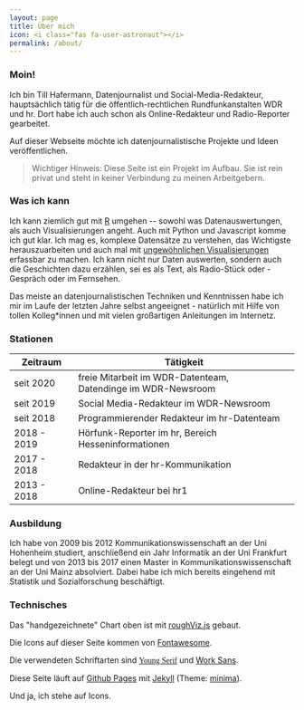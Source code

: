 ```yaml
---
layout: page
title: Über mich
icon: <i class="fas fa-user-astronaut"></i>
permalink: /about/
---
```


### <i class="fas fa-hand-sparkles"></i> Moin!
Ich bin Till Hafermann, Datenjournalist und Social-Media-Redakteur, hauptsächlich
tätig für die öffentlich-rechtlichen Rundfunkanstalten WDR und hr. Dort habe ich
auch schon als Online-Redakteur und Radio-Reporter gearbeitet.

Auf dieser Webseite möchte ich datenjournalistische Projekte und Ideen
veröffentlichen.

><i class="fas fa-exclamation-triangle"></i> Wichtiger Hinweis: Diese Seite ist ein Projekt im Aufbau.
Sie ist rein privat und steht in keiner Verbindung zu meinen Arbeitgebern.

### <i class="fas fa-laptop-code"></i> Was ich kann

Ich kann ziemlich gut mit [R](https://www.r-project.org/) umgehen -- sowohl was
Datenauswertungen, als auch Visualisierungen angeht. Auch mit Python und
Javascript komme ich gut klar. Ich mag es, komplexe Datensätze zu verstehen,
das Wichtigste herauszuarbeiten und auch mal mit
[ungewöhnlichen Visualisierungen](https://www.hessenschau.de/politik/wahlen/landtagswahl-2018/das-grosse-hrwahl-quartett,ltw18-wahlkreisquartett-104.html)
erfassbar zu machen. Ich kann nicht nur Daten auswerten, sondern
auch die Geschichten dazu erzählen, sei es als Text, als Radio-Stück oder
-Gespräch oder im Fernsehen.

<div id="skills" style="min-width: 100%;"></div>
<script src="https://unpkg.com/rough-viz@1.0.6"></script>
<script>
  new roughViz.Bar(
    {
      element: '#skills',
      title: "Tills Skills",
      titleFontSize: '1.5rem',
      legend: false,
      margin: {top: 50, bottom: 150, left: 50, right: 50},
      data: {
        labels: ['R', 'Data-Viz', 'Python', 'Javascript',
        'Web/HTML/CMS','Bildbearbeitung','Videobearbeitung', 'Audio-Schnitt'],
        values: [10, 10, 7, 5, 7, 7, 5, 6]
      },
      width: document.getElementById("skills").offsetWidth,
      color: '#606060',
      stroke: '#606060',
      strokeWidth: 3,
      fillStyle: 'zigzag',
      axisFontSize: '1.5rem',
      tooltipFontSize: '0px',
      highlight: '#868686',
      roughness: 2,
    }
  );
</script>
Das meiste an datenjournalistischen Techniken und Kenntnissen habe ich mir
im Laufe der letzten Jahre selbst angeeignet - natürlich mit
Hilfe von tollen Kolleg*innen und mit vielen großartigen Anleitungen im Internetz.


### <i class="fas fa-briefcase"></i> Stationen

Zeitraum  | Tätigkeit  
--|--
seit 2020  |  freie Mitarbeit im WDR-Datenteam, <br>Datendinge im WDR-Newsroom  
seit 2019    |  Social Media-Redakteur im WDR-Newsroom
seit 2018    |  Programmierender Redakteur im hr-Datenteam
2018 - 2019  |  Hörfunk-Reporter im hr, Bereich Hesseninformationen
2017 - 2018  |  Redakteur in der hr-Kommunikation
2013 - 2018  |  Online-Redakteur bei hr1

### <i class="fas fa-graduation-cap"></i> Ausbildung

Ich habe von 2009 bis 2012 Kommunikationswissenschaft an der Uni Hohenheim
studiert, anschließend ein Jahr Informatik an der Uni Frankfurt belegt und
von 2013 bis 2017 einen Master in Kommunikationswissenschaft an der Uni Mainz
absolviert. Dabei habe ich mich bereits eingehend mit Statistik und Sozialforschung
beschäftigt.

### <i class="fas fa-cog"></i> Technisches

<i class="fas fa-chart-bar"></i> Das "handgezeichnete" Chart oben ist mit
[roughViz.js](https://github.com/jwilber/roughViz) gebaut.

<i class="fas fa-icons"></i> Die Icons auf dieser Seite kommen von [Fontawesome](https://www.fontawesome.com).

<i class="fas fa-font"></i> Die verwendeten Schriftarten sind
<span style="font-family:'young';">[Young Serif](https://github.com/uplaod/YoungSerif)</span> und
[Work Sans](https://github.com/weiweihuanghuang/Work-Sans/).

<i class="fab fa-github-square"></i> Diese Seite läuft auf [Github Pages](https://pages.github.com/)
mit [Jekyll](https://jekyllrb.com/) (Theme: [minima](https://github.com/jekyll/minima)).

<i class="fas fa-grin-hearts"></i> Und ja, ich stehe auf Icons.



[jekyll-organization]: https://github.com/jekyll
